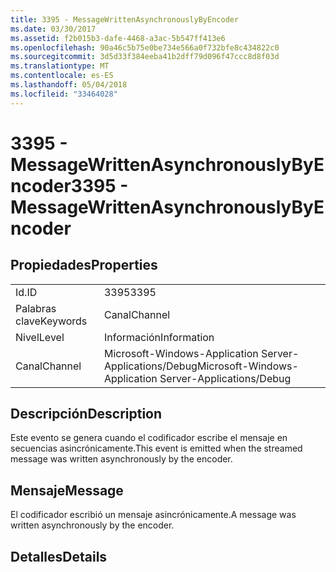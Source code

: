 ```yaml
---
title: 3395 - MessageWrittenAsynchronouslyByEncoder
ms.date: 03/30/2017
ms.assetid: f2b015b3-dafe-4468-a3ac-5b547ff413e6
ms.openlocfilehash: 90a46c5b75e0be734e566a0f732bfe8c434822c0
ms.sourcegitcommit: 3d5d33f384eeba41b2dff79d096f47ccc8d8f03d
ms.translationtype: MT
ms.contentlocale: es-ES
ms.lasthandoff: 05/04/2018
ms.locfileid: "33464028"
---
```

# <a name="3395---messagewrittenasynchronouslybyencoder"></a><span data-ttu-id="a726b-102">3395 - MessageWrittenAsynchronouslyByEncoder</span><span class="sxs-lookup"><span data-stu-id="a726b-102">3395 - MessageWrittenAsynchronouslyByEncoder</span></span>
## <a name="properties"></a><span data-ttu-id="a726b-103">Propiedades</span><span class="sxs-lookup"><span data-stu-id="a726b-103">Properties</span></span>  
  
|||  
|-|-|  
|<span data-ttu-id="a726b-104">Id.</span><span class="sxs-lookup"><span data-stu-id="a726b-104">ID</span></span>|<span data-ttu-id="a726b-105">3395</span><span class="sxs-lookup"><span data-stu-id="a726b-105">3395</span></span>|  
|<span data-ttu-id="a726b-106">Palabras clave</span><span class="sxs-lookup"><span data-stu-id="a726b-106">Keywords</span></span>|<span data-ttu-id="a726b-107">Canal</span><span class="sxs-lookup"><span data-stu-id="a726b-107">Channel</span></span>|  
|<span data-ttu-id="a726b-108">Nivel</span><span class="sxs-lookup"><span data-stu-id="a726b-108">Level</span></span>|<span data-ttu-id="a726b-109">Información</span><span class="sxs-lookup"><span data-stu-id="a726b-109">Information</span></span>|  
|<span data-ttu-id="a726b-110">Canal</span><span class="sxs-lookup"><span data-stu-id="a726b-110">Channel</span></span>|<span data-ttu-id="a726b-111">Microsoft-Windows-Application Server-Applications/Debug</span><span class="sxs-lookup"><span data-stu-id="a726b-111">Microsoft-Windows-Application Server-Applications/Debug</span></span>|  
  
## <a name="description"></a><span data-ttu-id="a726b-112">Descripción</span><span class="sxs-lookup"><span data-stu-id="a726b-112">Description</span></span>  
 <span data-ttu-id="a726b-113">Este evento se genera cuando el codificador escribe el mensaje en secuencias asincrónicamente.</span><span class="sxs-lookup"><span data-stu-id="a726b-113">This event is emitted when the streamed message was written asynchronously by the encoder.</span></span>  
  
## <a name="message"></a><span data-ttu-id="a726b-114">Mensaje</span><span class="sxs-lookup"><span data-stu-id="a726b-114">Message</span></span>  
 <span data-ttu-id="a726b-115">El codificador escribió un mensaje asincrónicamente.</span><span class="sxs-lookup"><span data-stu-id="a726b-115">A message was written asynchronously by the encoder.</span></span>  
  
## <a name="details"></a><span data-ttu-id="a726b-116">Detalles</span><span class="sxs-lookup"><span data-stu-id="a726b-116">Details</span></span>
